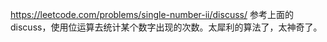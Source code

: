 https://leetcode.com/problems/single-number-ii/discuss/
参考上面的discuss，使用位运算去统计某个数字出现的次数。太犀利的算法了，太神奇了。
